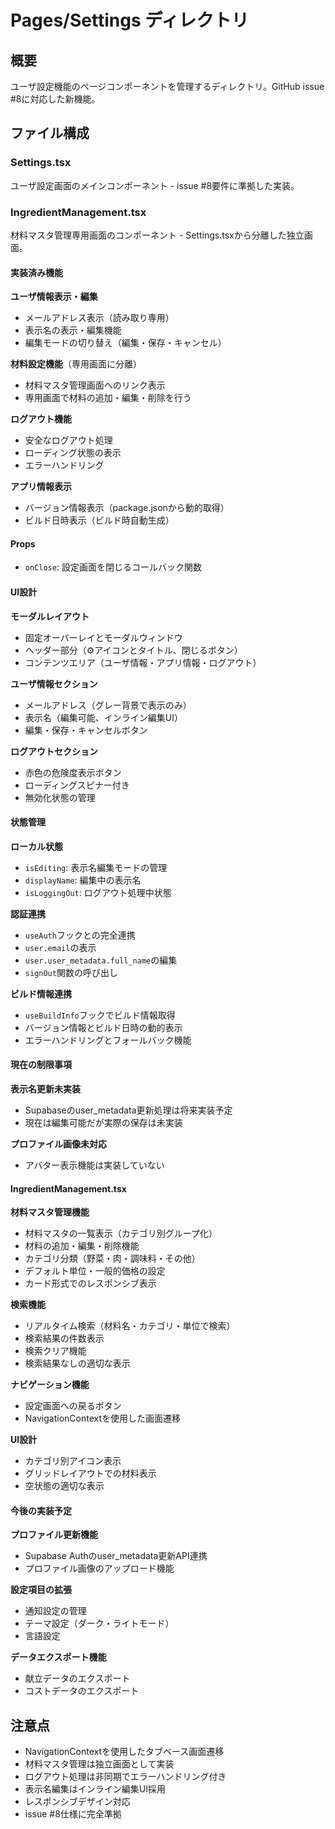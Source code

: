 # Pages/Settings ディレクトリ

## 概要
ユーザ設定機能のページコンポーネントを管理するディレクトリ。GitHub issue #8に対応した新機能。

## ファイル構成

### Settings.tsx
ユーザ設定画面のメインコンポーネント - issue #8要件に準拠した実装。

### IngredientManagement.tsx
材料マスタ管理専用画面のコンポーネント - Settings.tsxから分離した独立画面。

#### 実装済み機能

**ユーザ情報表示・編集**
- メールアドレス表示（読み取り専用）
- 表示名の表示・編集機能
- 編集モードの切り替え（編集・保存・キャンセル）

**材料設定機能**（専用画面に分離）
- 材料マスタ管理画面へのリンク表示
- 専用画面で材料の追加・編集・削除を行う

**ログアウト機能**
- 安全なログアウト処理
- ローディング状態の表示
- エラーハンドリング

**アプリ情報表示**
- バージョン情報表示（package.jsonから動的取得）
- ビルド日時表示（ビルド時自動生成）

#### Props
- `onClose`: 設定画面を閉じるコールバック関数

#### UI設計

**モーダルレイアウト**
- 固定オーバーレイとモーダルウィンドウ
- ヘッダー部分（⚙️アイコンとタイトル、閉じるボタン）
- コンテンツエリア（ユーザ情報・アプリ情報・ログアウト）

**ユーザ情報セクション**
- メールアドレス（グレー背景で表示のみ）
- 表示名（編集可能、インライン編集UI）
- 編集・保存・キャンセルボタン

**ログアウトセクション**
- 赤色の危険度表示ボタン
- ローディングスピナー付き
- 無効化状態の管理

#### 状態管理

**ローカル状態**
- `isEditing`: 表示名編集モードの管理
- `displayName`: 編集中の表示名
- `isLoggingOut`: ログアウト処理中状態

**認証連携**
- `useAuth`フックとの完全連携
- `user.email`の表示
- `user.user_metadata.full_name`の編集
- `signOut`関数の呼び出し

**ビルド情報連携**
- `useBuildInfo`フックでビルド情報取得
- バージョン情報とビルド日時の動的表示
- エラーハンドリングとフォールバック機能

#### 現在の制限事項

**表示名更新未実装**
- Supabaseのuser_metadata更新処理は将来実装予定
- 現在は編集可能だが実際の保存は未実装

**プロファイル画像未対応**
- アバター表示機能は実装していない

#### IngredientManagement.tsx

**材料マスタ管理機能**
- 材料マスタの一覧表示（カテゴリ別グループ化）
- 材料の追加・編集・削除機能
- カテゴリ分類（野菜・肉・調味料・その他）
- デフォルト単位・一般的価格の設定
- カード形式でのレスポンシブ表示

**検索機能**
- リアルタイム検索（材料名・カテゴリ・単位で検索）
- 検索結果の件数表示
- 検索クリア機能
- 検索結果なしの適切な表示

**ナビゲーション機能**
- 設定画面への戻るボタン
- NavigationContextを使用した画面遷移

**UI設計**
- カテゴリ別アイコン表示
- グリッドレイアウトでの材料表示
- 空状態の適切な表示

#### 今後の実装予定

**プロファイル更新機能**
- Supabase Authのuser_metadata更新API連携
- プロファイル画像のアップロード機能

**設定項目の拡張**
- 通知設定の管理
- テーマ設定（ダーク・ライトモード）
- 言語設定

**データエクスポート機能**
- 献立データのエクスポート
- コストデータのエクスポート

## 注意点
- NavigationContextを使用したタブベース画面遷移
- 材料マスタ管理は独立画面として実装
- ログアウト処理は非同期でエラーハンドリング付き
- 表示名編集はインライン編集UI採用
- レスポンシブデザイン対応
- issue #8仕様に完全準拠
